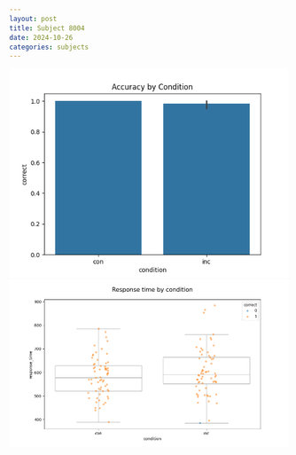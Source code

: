```yaml
---
layout: post
title: Subject 8004
date: 2024-10-26
categories: subjects
---
```


![](data/8004/run-3/8004_NF_acc.png)
![](data/8004/run-3/8004_NF_rt.png)
